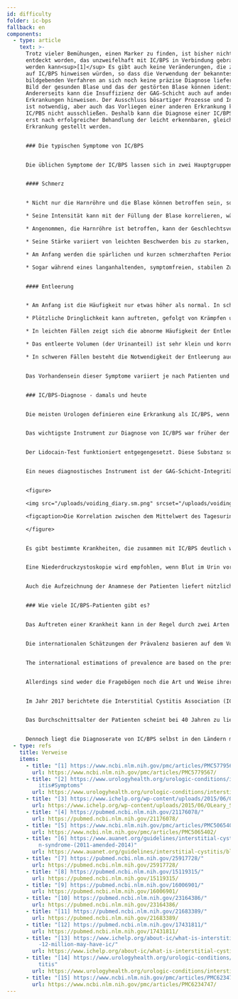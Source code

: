 ```yaml
---
id: difficulty
folder: ic-bps
fallback: en
components:
  - type: article
    text: >-
      Trotz vieler Bemühungen, einen Marker zu finden, ist bisher nichts
      entdeckt worden, das unzweifelhaft mit IC/BPS in Verbindung gebracht
      werden kann<sup>[1]</sup> Es gibt auch keine Veränderungen, die zweifellos
      auf IC/BPS hinweisen würden, so dass die Verwendung der bekanntesten
      bildgebenden Verfahren an sich noch keine präzise Diagnose liefert. Das
      Bild der gesunden Blase und das der gestörten Blase können identisch sein.
      Andererseits kann die Insuffizienz der GAG-Schicht auch auf andere
      Erkrankungen hinweisen. Der Ausschluss bösartiger Prozesse und Infektionen
      ist notwendig, aber auch das Vorliegen einer anderen Erkrankung kann eine
      IC/PBS nicht ausschließen. Deshalb kann die Diagnose einer IC/BPS manchmal
      erst nach erfolgreicher Behandlung der leicht erkennbaren, gleichzeitigen
      Erkrankung gestellt werden.


      ### Die typischen Symptome von IC/BPS


      Die üblichen Symptome der IC/BPS lassen sich in zwei Hauptgruppen einteilen.<sup>[2]</sup>


      #### Schmerz


      * Nicht nur die Harnröhre und die Blase können betroffen sein, sondern auch der Unterbauch, der Becken- oder Dammbereich (darüber hinaus bei Frauen die Vagina, bei Männern der Hodensack und der Penis)

      * Seine Intensität kann mit der Füllung der Blase korrelieren, während die Blasenentleerung sie vorübergehend verringern kann.

      * Angenommen, die Harnröhre ist betroffen, kann der Geschlechtsverkehr schmerzhaft sein

      * Seine Stärke variiert von leichten Beschwerden bis zu starken, quälenden Schmerzen

      * Am Anfang werden die spärlichen und kurzen schmerzhaften Perioden mit langen, symptomlosen Intervallen getrennt. Mit fortschreitender IC/BPS werden die Schmerzen dauerhaft, und sie können auch ohne Zusammenhang mit der Entleerung auftreten.

      * Sogar während eines langanhaltenden, symptomfreien, stabilen Zustandes können Patienten von Zeit zu Zeit Schübe erleben.


      #### Entleerung


      * Am Anfang ist die Häufigkeit nur etwas höher als normal. In schweren Fällen sind auch 60-80 Harnabgänge pro Tag möglich

      * Plötzliche Dringlichkeit kann auftreten, gefolgt von Krämpfen und Schmerzen

      * In leichten Fällen zeigt sich die abnorme Häufigkeit der Entleerung nur tagsüber. Die  fortschreitende Krankheit führt zu einer Nokturie mit dem  Bedürfnis der Blasenentleerung mehrmals in der Nacht.

      * Das entleerte Volumen (der Urinanteil) ist sehr klein und korreliert mit der Menge der konsumierten Flüssigkeit.

      * In schweren Fällen besteht die Notwendigkeit der Entleerung auch nach dem Urinieren weiter.


      Das Vorhandensein dieser Symptome variiert je nach Patienten und wird von mehreren Faktoren beeinflusst. Namentlich durch den Konsum bestimmter Nahrungsmittel und Getränke, die Höhe der körperlichen und/oder psychischen Belastung, Verdauungsstörungen, Harnwegsinfektionen und der Menstruationszyklus (nach dem Eisprung sind die Symptome in der Regel schlimmer).


      ### IC/BPS-Diagnose - damals und heute


      Die meisten Urologen definieren eine Erkrankung als IC/BPS, wenn die charakteristischen Symptome für einen bestimmten Zeitraum (1,5-6 Monate) bestehen bleiben, da jede Erkrankung mit ähnlichen Symptomen ausgeschlossen werden kann. Durch das Ausfüllen von Fragebögen kann das Vorhandensein von Symptomen festgestellt werden; der O'Leary-Sant-Symptomindex ist einer der am häufigsten verwendeten.<sup>[3]</sup> Da jedoch kein Labortest oder eine andere Art von Untersuchung IC/BPS eindeutig bestätigen kann, kann die Erkrankung nie mit 100%iger Sicherheit diagnostiziert werden. Glücklicherweise gibt es nicht nur eine Handvoll Zusatzuntersuchungen, mit denen die Diagnose verfeinert werden kann, sondern auch die medizinische Praxis hat sich auf diesem Gebiet in den letzten Jahren deutlich verbessert.


      Das wichtigste Instrument zur Diagnose von IC/BPS war früher der Kalium-Sensitivitätstest (auch bekannt als Parsons-test oder PST). Dieser bestätigte die Insuffizienz der GAG-Schicht durch die Schmerzen, die durch in die Blase instilliertes Kaliumchlorid hervorgerufen wurden<sup>[4]</sup> (Bei einer gesunden GAG-Schicht werden keine signifikanten Schmerzen beobachtet). Dieses Hilfsmittel war jedoch nicht nur unnötig invasiv, sondern auch unangenehm, da die Patienten aufgrund der Lösung selbst starke Schmerzen hatten. Auch der Parsons-Test lieferte keine Informationen für eine quantitative Analyse. In einer späteren Version dieses Empfindlichkeitstests (modifizierter Parsons-Test) wurde die Blase mit verdünnter Kaliumchloridlösung gefüllt, um ihre maximale Kapazität zu bestimmen, und dann wurde der gleiche Vorgang mit physiologischer Salzlösung wiederholt. Das Verhältnis der beiden Werte bezog sich auf die Empfindlichkeit der Blasenwand für die Konzentration des Urins. Obwohl der modifizierte Parsons-Test auch für quantitative Messungen verwendet werden konnte, war er ebenso invasiv, zeitaufwendig und seine Genauigkeit nicht höher als die der ursprünglichen Version. Aus diesen Gründen werden beide Tests in den jüngsten Leitlinien nicht empfohlen.<sup>[5],[6]</sup>


      Der Lidocain-Test funktioniert entgegengesetzt. Diese Substanz soll den Blasenschmerz mildern, so dass das instillierte Lidocain, da die Schmerzquelle die Blase selbst ist, bei einer IC/BPS die Symptome mildert.<sup>[7]</sup> Dieses Hilfsmittel ist sicherlich bequemer als der Kalium-Sensitivitätstest, aber es ist genauso invasiv und ermöglicht auch keine quantitativen Analysen.


      Ein neues diagnostisches Instrument ist der GAG-Schicht-Integritätstest, bei dem ein zweitägiges  Entleerungstagebuch verwendet wird, und er ist uninvasiv und auch schmerzlos. Dieser Test basiert auf der Tatsache, dass zur Beobachtung der Korrelation zwischen der Urinkonzentration und der Blasenkapazität nichts zu instillieren ist; die Lösung der gelösten Salze ist bereits vorhanden - in Form des Urins selbst. Die Konzentration der Substanzen im Urin - einschließlich der Salze - hängt von der Menge der konsumierten Flüssigkeit ab. Das Volumen jeder Blasenentleerung wird am ersten Tag gemessen, an dem der Patient so wenig Flüssigkeit wie möglich verbraucht, und dann am zweiten Tag, an dem der Patient so viel Flüssigkeit wie möglich zu sich nimmt. Im Falle einer gesunden Blasenwand gibt es keine Korrelation zwischen den mittleren Entleerungsvolumina und der Flüssigkeitsaufnahme. In der frühen Phase der IC/BPS führt die höhere Flüssigkeitsaufnahme zu 30-50% höheren Urinanteilen. Im weiteren Verlauf der Erkrankung erhöht sich die Differenz auf 50-100%, in schweren Fällen kann sie 300-500% betragen. Daher zeigt das zweitägige Entleerungstagebuch nicht nur die beschädigte Blasenwand an, sondern beschreibt auch das Ausmaß der Schädigung in Zahlen. So ermöglicht der GAG-Schicht-Integritätstest  eine quantitative Analyse.


      <figure>

      <img src="/uploads/voiding_diary.sm.png" srcset="/uploads/voiding_diary.png 2x, /uploads/voiding_diary.sm.png 1x" alt="voiding diary"/>

      <figcaption>Die Korrelation zwischen dem Mittelwert des Tagesurinanteils und der Gesamtmenge des Tagesurins bei Gesunden und IC/BPS-Patienten (siehe Abbildung).</figcaption>

      </figure>


      Es gibt bestimmte Krankheiten, die zusammen mit IC/BPS deutlich wahrscheinlicher auftreten; ihr Vorhandensein kann die Diagnose unterstützen. Zu dieser Gruppe gehören allergische Symptome, Migräne, Reizdarmsyndrom, Endometriose, Vulvodynie, chronisches Erschöpfungssyndrom, Sjögren-Syndrom, Panikstörung und viele andere Erkrankungen.<sup>[8]</sup>


      Eine Niederdruckzystoskopie wird empfohlen, wenn Blut im Urin vorhanden ist, oder wenn die Urinzytologie auf die Möglichkeit eines bösartigen Prozesses hinweist (oder ein eindeutig positives Ergebnis vorliegt), oder wenn sich der Zustand des Patienten trotz der kombinierten Therapie verschlechtert, um zu untersuchen, ob Blasenkrebs oder eine andere Erkrankung mit ähnlichen Symptomen vorliegt. Die Biopsie der Blasenschleimhaut wird nur dann durchgeführt, wenn das zystoskopische Bild verdächtige Bereiche aufweist, die auf eine Bösartigkeit hinweisen können. Wenn die Zystoskopie keinen Verdacht auf eine Bösartigkeit ergibt, sollte eine Urinzytologie durchgeführt werden, die die empfindlichste uninvasive Methode ist.


      Auch die Aufzeichnung der Anamnese der Patienten liefert nützliche Informationen. Diese sollte nicht nur die aktuellen Symptome umfassen, sondern auch die Geschichte von ihren früheren Infektionen, andere Krankheiten, an denen sie leiden (hauptsächlich Autoimmunkrankheiten und Verdauungsstörungen), Arzneimittel und/oder Antibiotika, die eingenommen werden oder vorher eingenommen wurden, die der Patienten, weitere Informationen über ihren Lebensstil und die Korrelation zwischen den Symptomen und jede der oben beschriebenen Informationen.


      ### Wie viele IC/BPS-Patienten gibt es?


      Das Auftreten einer Krankheit kann in der Regel durch zwei Arten von Daten beschrieben werden. Unter Inzidenz versteht man die neu registrierten Fälle während eines bestimmten Zeitraums (in der Regel ein Jahr). Die Prävalenz hingegen bezeichnet die Gesamtzahl der zu einem bestimmten Zeitpunkt von der Krankheit betroffenen Menschen. Im Falle der IC/BPS, die eine lebenslange Erkrankung ist, sind die letztgenannten Daten mehr relevant.


      Die internationalen Schätzungen der Prävalenz basieren auf dem Vorhandensein von Symptomen, dem Ausfüllen von Fragebögen und Daten über Patienten, bei denen IC/BPS diagnostiziert wurde. Die Zahl der von IC/BPS betroffenen Personen wird üblicherweise pro 100.000 Personen angegeben.


      The international estimations of prevalence are based on the presence of symptoms, filling in questionnaires, and data on patients having been diagnosed with IC/BPS. The number of people affected by IC/BPS is usually referred to as 100,000 people.


      Allerdings sind weder die Fragebögen noch die Art und Weise ihrer Auswertung standardisiert. Bestimmte Studien, die nur die Daten von Ärzten verwendeten, die sich auf die diagnostizierten IC/BPS-Fälle konzentrierten, kamen zu einer Prävalenz von 45-197/100.000.<sup>[9]</sup> Andererseits schätzte eine Umfrage, wo die Leute in der Haushalte telefonisch kontaktiert worden waren, die Zahl der von IC/BPS betroffenen Männer auf 1.900-4.200/100.000 und die der Frauen auf 2.750-6350/100.000. Nur 10% der letztgenannten Gruppe wurde später auch diagnostiziert.<sup>[10],[11]</sup> Einer anderen Untersuchung zufolge, die auf Selbstberichten per E-Mail basierte, können von IC/BPS je nach Berechnungsweise 258-13.114/100.000 Personen betroffen sein.<sup>[12]</sup>


      Im Jahr 2017 berichtete die Interstitial Cystitis Association (ICA), dass allein in den USA 3-8 Millionen Frauen und 1-4 Millionen Männer von IC/BPS betroffen sind.<sup>[13]</sup> In den letzten Jahren scheint diese Schätzung von vielen relevanten Publikationen und Organisationen akzeptiert worden zu sein.<sup>[14],[15]</sup> Betrachtet man den Mittelwert beider Werte, scheint eine Prävalenz von 2.400/100.000 eine vernünftige Berechnung zu sein.


      Das Durchschnittsalter der Patienten scheint bei 40 Jahren zu liegen, aber IC/BPS kann auch in jüngeren oder älteren Jahren auftreten.


      Dennoch liegt die Diagnoserate von IC/BPS selbst in den Ländern mit der am weitesten fortgeschrittenen Gesundheitsversorgung bei weniger als 5-10%. Es gibt keine andere Erkrankung dieser Schwere, die solch eine niedrige Diagnoserate aufweist.
  - type: refs
    title: Verweise
    items:
      - title: "[1] https://www.ncbi.nlm.nih.gov/pmc/articles/PMC5779567/"
        url: https://www.ncbi.nlm.nih.gov/pmc/articles/PMC5779567/
      - title: "[2] https://www.urologyhealth.org/urologic-conditions/interstitial-cyst\
          itis#Symptoms"
        url: https://www.urologyhealth.org/urologic-conditions/interstitial-cystitis#Symptoms
      - title: "[3] https://www.ichelp.org/wp-content/uploads/2015/06/OLeary_Sant.pdf"
        url: https://www.ichelp.org/wp-content/uploads/2015/06/OLeary_Sant.pdf
      - title: "[4] https://pubmed.ncbi.nlm.nih.gov/21176078/"
        url: https://pubmed.ncbi.nlm.nih.gov/21176078/
      - title: "[5] https://www.ncbi.nlm.nih.gov/pmc/articles/PMC5065402/"
        url: https://www.ncbi.nlm.nih.gov/pmc/articles/PMC5065402/
      - title: "[6] https://www.auanet.org/guidelines/interstitial-cystitis/bladder-pai\
          n-syndrome-(2011-amended-2014)"
        url: https://www.auanet.org/guidelines/interstitial-cystitis/bladder-pain-syndrome-(2011-amended-2014)
      - title: "[7] https://pubmed.ncbi.nlm.nih.gov/25917728/"
        url: https://pubmed.ncbi.nlm.nih.gov/25917728/
      - title: "[8] https://pubmed.ncbi.nlm.nih.gov/15119315/"
        url: https://pubmed.ncbi.nlm.nih.gov/15119315/
      - title: "[9] https://pubmed.ncbi.nlm.nih.gov/16006901/"
        url: https://pubmed.ncbi.nlm.nih.gov/16006901/
      - title: "[10] https://pubmed.ncbi.nlm.nih.gov/23164386/"
        url: https://pubmed.ncbi.nlm.nih.gov/23164386/
      - title: "[11] https://pubmed.ncbi.nlm.nih.gov/21683389/"
        url: https://pubmed.ncbi.nlm.nih.gov/21683389/
      - title: "[12] https://pubmed.ncbi.nlm.nih.gov/17431811/"
        url: https://pubmed.ncbi.nlm.nih.gov/17431811/
      - title: "[13] https://www.ichelp.org/about-ic/what-is-interstitial-cystitis/4-to\
          -12-million-may-have-ic/"
        url: https://www.ichelp.org/about-ic/what-is-interstitial-cystitis/4-to-12-million-may-have-ic/
      - title: "[14] https://www.urologyhealth.org/urologic-conditions/interstitial-cys\
          titis"
        url: https://www.urologyhealth.org/urologic-conditions/interstitial-cystitis
      - title: "[15] https://www.ncbi.nlm.nih.gov/pmc/articles/PMC6234747/"
        url: https://www.ncbi.nlm.nih.gov/pmc/articles/PMC6234747/
---
```

